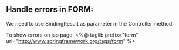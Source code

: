 ## Handle errors in FORM:
We need to use BindingResult as parameter in the Controller method.


To show errors on jsp page:
<%@ taglib prefix="form" uri="http://www.springframework.org/tags/form" %>
